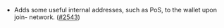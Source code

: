 - Adds some useful internal addresses, such as PoS, to the wallet upon join-
  network. ([\#2543](https://github.com/anoma/namada/pull/2543))